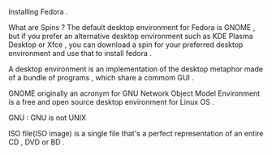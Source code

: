 Installing Fedora .

What are Spins ?
The default desktop environment for Fedora is GNOME , but if you prefer an
alternative desktop environment such as KDE Plasma Desktop or Xfce ,
you can download a spin for your preferred desktop environment and use that
to install fedora .

A desktop environment is an implementation of the desktop metaphor made of a 
bundle of programs , which share a commom GUI .

GNOME originally an acronym for GNU Network Object Model Environment is 
a free and open source desktop environment for Linux OS .

GNU : GNU is not UNIX

ISO file(ISO image) is a single file that's a perfect representation of an 
entire CD , DVD or BD .